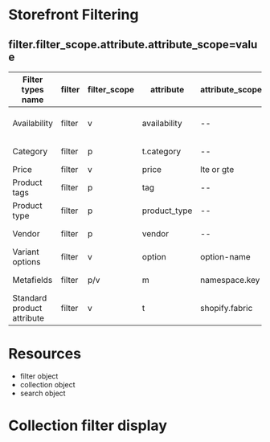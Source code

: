 # Storefront Filtering
## filter.filter_scope.attribute.attribute_scope=value

|Filter types name         |filter|filter_scope |attribute    |attribute_scope       |=value                  |
|--                        |--    |--           |--           |--                    |:--                      |
|Availability              |filter|v            |availability |--                    |=0<br>=1<br>=0,1          |
|Category                  |filter|p            |t.category   |--                    |=id<br>=id1__id2          |
|Price                     |filter|v            |price        |lte or gte            |=5         |
|Product tags              |filter|p            |tag          |--                    |=new<br>=new,trending          |
|Product type              |filter|p            |product_type |--                    |=shoes<br>=shoes,belts          |
|Vendor                    |filter|p            |vendor       |--                    |=vendor1<br>=vendor1,vendor2|
|Variant options           |filter|v            |option       |option-name           |=red<br>=red,blue                                                                     |
|Metafields                |filter|p/v          |m            |namespace.key         |=canada<br>=canada,usa                                                                |
|Standard product attribute|filter|v            |t            |shopify.fabric        |=gid://shopify/Metaobject/1<br>=gid://shopify/Metaobject/1, gid://shopify/Metaobject/3|

# Resources
* filter object
* collection object
* search object

# Collection filter display

